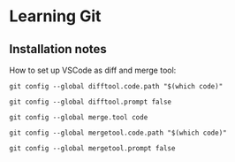 # Learning Git


## Installation notes
How to set up VSCode as diff and merge tool:

```
git config --global difftool.code.path "$(which code)"

git config --global difftool.prompt false

git config --global merge.tool code

git config --global mergetool.code.path "$(which code)"

git config --global mergetool.prompt false
```